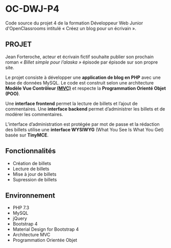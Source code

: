 # OC-DWJ-P4

Code source du projet 4 de la formation Développeur Web Junior d'OpenClassrooms intitulé « Créez un blog pour un écrivain ».

## PROJET

Jean Forteroche, acteur et écrivain fictif souhaite publier son prochain roman *« Billet simple pour l’alaska »* épisode par épisode sur son propre site.

Le projet consiste à développer une **application de blog en PHP** avec une base de données MySQL. Le code est construit selon une architecture **Modèle Vue Contrôleur [(MVC)](https://fr.wikipedia.org/wiki/Mod%C3%A8le-vue-contr%C3%B4leur)** et respecte la **Programmation Orienté Objet (POO)**.

Une **interface frontend** permet la lecture de billets et l’ajout de commentaires. 
Une **interface backend** permet d’administrer les billets et de modérer les commentaires.

L’interface d’administration est protégée par mot de passe et la rédaction des billets utilise une **interface WYSIWYG** (What You See Is What You Get) basée sur **TinyMCE**.


## Fonctionnalités 

* Création de billets
* Lecture de billets
* Mise à jour de billets
* Supression de billets


## Environnement 

* PHP 7.3
* MySQL
* jQuery
* Bootstrap 4
* Material Design for Bootstrap 4
* Architecture MVC
* Programmation Orientée Objet